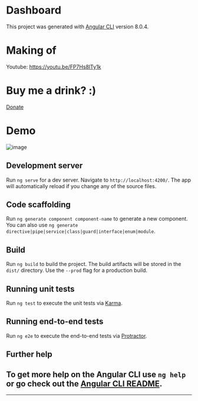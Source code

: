 # Dashboard

This project was generated with [Angular CLI](https://github.com/angular/angular-cli) version 8.0.4.

# Making of

Youtube: https://youtu.be/FP7Hs8lTy1k

# Buy me a drink? :)

[Donate](https://www.paypal.com/cgi-bin/webscr?cmd=_donations&business=soufianosse@gmail.com&lc=US&no_note=0&item_name=Buy+me+a+bear&cn=&curency_code=USD&bn=PP-DonationsBF:btn_donateCC_LG.gif:NonHosted)

# Demo 

![image](https://user-images.githubusercontent.com/4992012/68629236-59dd8b00-04e3-11ea-85f1-cc42419d4949.png)



## Development server

Run `ng serve` for a dev server. Navigate to `http://localhost:4200/`. The app will automatically reload if you change any of the source files.

## Code scaffolding

Run `ng generate component component-name` to generate a new component. You can also use `ng generate directive|pipe|service|class|guard|interface|enum|module`.

## Build

Run `ng build` to build the project. The build artifacts will be stored in the `dist/` directory. Use the `--prod` flag for a production build.

## Running unit tests

Run `ng test` to execute the unit tests via [Karma](https://karma-runner.github.io).

## Running end-to-end tests

Run `ng e2e` to execute the end-to-end tests via [Protractor](http://www.protractortest.org/).

## Further help

To get more help on the Angular CLI use `ng help` or go check out the [Angular CLI README](https://github.com/angular/angular-cli/blob/master/README.md).
---
---
